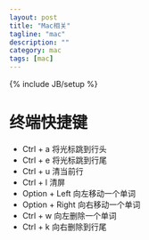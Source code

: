 ```yaml
--- 
layout: post 
title: "Mac相关" 
tagline: "mac" 
description: "" 
category: mac 
tags: [mac] 
--- 
```

{% include JB/setup %}

# 终端快捷键

* Ctrl + a 将光标跳到行头
* Ctrl + e 将光标跳到行尾
* Ctrl + u 清当前行
* Ctrl + l 清屏
* Option + Left 向左移动一个单词
* Option + Right  向右移动一个单词
* Ctrl + w    向左删除一个单词
* Ctrl + k    向右删除到行尾
